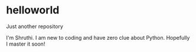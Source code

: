 # helloworld
Just another repository

I'm Shruthi.
I am new to coding and have zero clue about Python.
Hopefully I master it soon!
